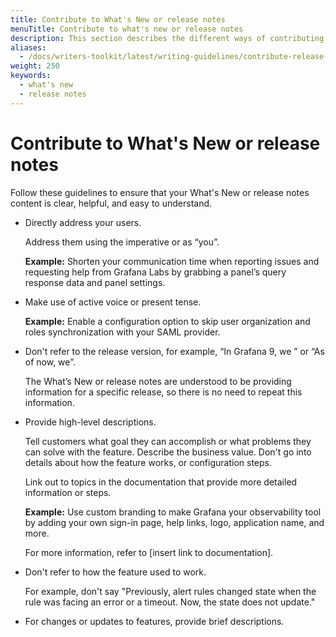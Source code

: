 ```yaml
---
title: Contribute to What's New or release notes
menuTitle: Contribute to what's new or release notes
description: This section describes the different ways of contributing to what's new or release notes.
aliases:
  - /docs/writers-toolkit/latest/writing-guidelines/contribute-release-notes/
weight: 250
keywords:
  - what's new
  - release notes
---
```


# Contribute to What's New or release notes

Follow these guidelines to ensure that your What's New or release notes content is clear, helpful, and easy to understand.

* Directly address your users.

    Address them using the imperative or as “you”.

    **Example:**
    Shorten your communication time when reporting issues and requesting help from Grafana Labs by grabbing a panel’s query response data and panel settings.

* Make use of active voice or present tense.

    **Example:**
    Enable a configuration option to skip user organization and roles synchronization with your SAML provider.

* Don't refer to the release version, for example, “In Grafana 9, we ” or “As of now, we”.

  The What’s New or release notes are understood to be providing information for a specific release, so there is no need to repeat this information.

* Provide high-level descriptions.

  Tell customers what goal they can accomplish or what problems they can solve with the feature. Describe the business value. Don't go into details about how the feature works, or configuration steps.

  Link out to topics in the documentation that provide more detailed information or steps.

  **Example:**
  Use custom branding to make Grafana your observability tool by adding your own sign-in page, help links, logo, application name, and more.

  For more information, refer to [insert link to documentation].

* Don't refer to how the feature used to work.

  For example, don't say "Previously, alert rules changed state when the rule was facing an error or a timeout. Now, the state does not update."

* For changes or updates to features, provide brief descriptions.
